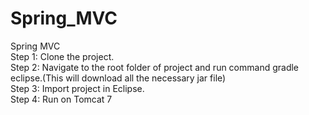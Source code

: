 # Spring_MVC
<h>Spring MVC <h><br>
Step 1: Clone the project.<br>
Step 2: Navigate to the root folder of project and run command gradle eclipse.(This will download all the necessary jar file)<br>
Step 3: Import project in Eclipse.<br>
Step 4: Run on Tomcat 7

